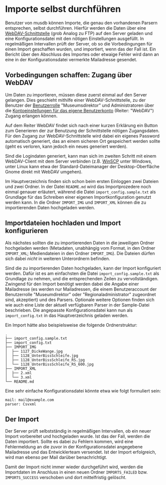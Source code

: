 # Importe selbst durchführen

Benutzer von musdb können Importe, die genau den vorhandenen Parsern entsprechen, selbst durchführen. Hierfür werden die Daten über eine [WebDAV-Schnittstelle](https://de.wikipedia.org/wiki/WebDAV) (grob Analog zu FTP) auf den Server geladen und eine Konfigurationsdatei mit den nötigen Einstellungen ausgefüllt. In regelmäßigen Intervallen prüft der Server, ob so die Vorbedingungen für einen Import geschaffen wurden, und importiert, wenn das der Fall ist. Ein Bericht über den Abschluss des Importes oder etwaige Fehler wird dann an eine in der Konfigurationsdatei vermerkte Mailadresse gesendet.

## Vorbedingungen schaffen: Zugang über WebDAV

Um Daten zu importieren, müssen diese zuerst einmal auf den Server gelangen. Dies geschieht mithilfe einer WebDAV-Schnittstelle, zu der Benutzer der [Benutzerrolle](../musdb/Benutzerkonto/Berechtigungen.md) "Museumsdirektor" und Administratoren über die [Kontoeinstellungen für das eigene Benutzerkonto](../musdb/Benutzerkonto/Kontoeinstellungen.md) (Reiter: "WebDAV") Zugang erlangen können.

Auf dem Reiter WebDAV findet sich nach einer kurzen Erklärung ein Button zum Generieren der zur Benutzung der Schnittstelle nötigen Zugangsdaten. Für den Zugang zur WebDAV-Schnittstelle wird dabei ein eigenes Password automatisch generiert, das an einem sicheren Ort gespeichert werden sollte (geht es verloren, kann jedoch ein neues generiert werden).

Sind die Logindaten generiert, kann man sich im zweiten Schritt mit einem WebDAV-Client mit dem Server verbinden (z.B. [WinSCP](https://winscp.net/eng/docs/lang:de) unter Windows, unter Linux kann etwa der Standard-Dateimanager der Desktop-Oberfläche Gnome direkt mit WebDAV umgehen).

Im Hauptverzeichnis finden sich schon beim ersten Einloggen zwei Dateien und zwei Ordner. In der Datei `README.md` wird das Importprozedere noch einmal genauer erläutert, während die Datei `import_config.sample.txt`  als Grundlage für das Schreiben einer eigenen Importkonfiguration genutzt werden kann. In die Ordner `IMPORT_IMG` und `IMPORT_XML` können die zu importierenden Daten hochgeladen werden.

## Importdateien hochladen und Import konfigurieren

Als nächstes sollten die zu importierenden Daten in die jeweiligen Ordner hochgeladen werden (Metadaten, unabhängig vom Format, in den Ordner `IMPORT_XML`; Mediendateien in den Ordner `IMPORT_IMG`). Die Dateien dürfen sich dabei *nicht* in weiteren Unterordnern befinden.

Sind die zu importierenden Daten hochgeladen, kann der Import konfiguriert werden. Dafür ist es am einfachsten die Datei `import_config.sample.txt` als Grundlage zu nehmen, und die entsprechenden Zeilen zu vervollständigen. Zwingend für den Import benötigt werden dabei die Angabe einer Mailadresse (es werden nur Mailadressen, die einem Benutzeraccount der Benutzerrolle "Museumdirektor" oder "Regionaladministrator" zugeordnet sind, akzeptiert) und des Parsers. Optionale weitere Optionen finden sich wie auch eine Liste der aktuell verfügbaren Parser in der Sample-Datei beschrieben. Die angepasste Konfigurationsdatei kann nun als `import_config.txt` in das Hauptverzeichnis geladen werden.

Ein Import hätte also beispielsweise die folgende Ordnerstruktur:

```
.
├── import_config.sample.txt
├── import_config.txt
├── IMPORT_IMG
│  ├── 1127_DickeWange.jpg
│  ├── 1128_UnterBissSchleife.jpg
│  ├── 1128_UnterBissSchleife_RS.jpg
│  └── 1128_UnterBissSchleife_RS_600.jpg
├── IMPORT_XML
│  ├── 2.xml
│  └── 3.xml
└── README.md
```

Eine sehr einfache Konfigurationsdatei könnte etwa wie folgt formuliert sein:

```
mail: mail@example.com
parser: Csvxml
```

## Der Import

Der Server prüft selbstständig in regelmäßigen Intervallen, ob ein neuer Import vorbereitet und hochgeladen wurde. Ist das der Fall, werden die Daten importiert. Sollte es dabei zu Fehlern kommen, wird eine Fehlermeldung an die zuvor in der Konfigurationsdatei angegebene Mailadresse und das Entwicklerteam versendet. Ist der Import erfolgreich, wird man ebenso per Mail darüber benachrichtigt.

Damit der Import nicht immer wieder durchgeführt wird, werden die Importdaten im Anschluss in einen neuen Ordner `IMPORTS_FAILED` bzw. `IMPORTS_SUCCESS` verschoben und dort mittelfristig gelöscht.

